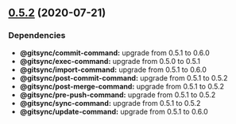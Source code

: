 ## [0.5.2](https://github.com/twinh/gitsync/compare/gitsync-cli@0.5.1...gitsync-cli@0.5.2) (2020-07-21)





### Dependencies

* **@gitsync/commit-command:** upgrade from 0.5.1 to 0.6.0
* **@gitsync/exec-command:** upgrade from 0.5.0 to 0.5.1
* **@gitsync/import-command:** upgrade from 0.5.1 to 0.6.0
* **@gitsync/post-commit-command:** upgrade from 0.5.1 to 0.5.2
* **@gitsync/post-merge-command:** upgrade from 0.5.1 to 0.5.2
* **@gitsync/pre-push-command:** upgrade from 0.5.1 to 0.5.2
* **@gitsync/sync-command:** upgrade from 0.5.1 to 0.5.2
* **@gitsync/update-command:** upgrade from 0.5.1 to 0.6.0
